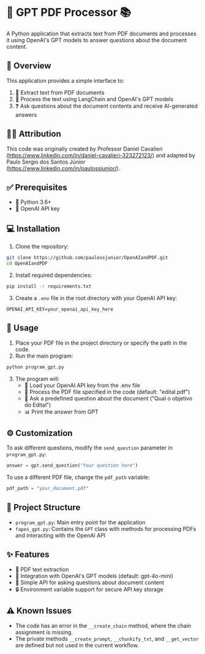 # 🤖 GPT PDF Processor 📚

A Python application that extracts text from PDF documents and processes it using OpenAI's GPT models to answer questions about the document content.

## 🔎 Overview

This application provides a simple interface to:
1. 📄 Extract text from PDF documents
2. 🧠 Process the text using LangChain and OpenAI's GPT models
3. ❓ Ask questions about the document contents and receive AI-generated answers

## 👨‍🏫 Attribution

This code was originally created by Professor Daniel Cavalieri (https://www.linkedin.com/in/daniel-cavalieri-323272123/) and adapted by Paulo Sergio dos Santos Júnior (https://www.linkedin.com/in/paulossjunior/).

## ✅ Prerequisites

- 🐍 Python 3.6+
- 🔑 OpenAI API key

## 💻 Installation

1. Clone the repository:
```bash
git clone https://github.com/paulossjunior/OpenAIandPDF.git
cd OpenAIandPDF
```

2. Install required dependencies:
```bash
pip install -r requirements.txt
```

3. Create a `.env` file in the root directory with your OpenAI API key:
```
OPENAI_API_KEY=your_openai_api_key_here
```

## 🚀 Usage

1. Place your PDF file in the project directory or specify the path in the code.
2. Run the main program:
```bash
python program_gpt.py
```

3. The program will:
   - 🔐 Load your OpenAI API key from the .env file
   - 📝 Process the PDF file specified in the code (default: "edital.pdf")
   - 🧩 Ask a predefined question about the document ("Qual o objetivo do Edital")
   - 📊 Print the answer from GPT

## ⚙️ Customization

To ask different questions, modify the `send_question` parameter in `program_gpt.py`:

```python
answer = gpt.send_question("Your question here")
```

To use a different PDF file, change the `pdf_path` variable:

```python
pdf_path = "your_document.pdf"
```

## 📁 Project Structure

- `program_gpt.py`: Main entry point for the application
- `fapes_gpt.py`: Contains the `GPT` class with methods for processing PDFs and interacting with the OpenAI API

## ✨ Features

- 📄 PDF text extraction
- 🔌 Integration with OpenAI's GPT models (default: gpt-4o-mini)
- 🧩 Simple API for asking questions about document content
- 🔒 Environment variable support for secure API key storage

## ⚠️ Known Issues

- The code has an error in the `__create_chain` method, where the chain assignment is missing.
- The private methods `__create_prompt`, `__chunkify_txt`, and `__get_vector` are defined but not used in the current workflow.
